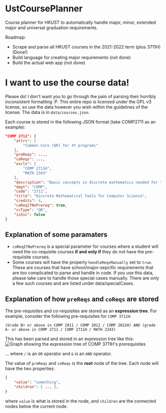 # UstCoursePlanner
Course planner for HKUST to automatically handle major, minor, extended major and universal graduation requirements.

Roadmap:
- Scrape and parse all HKUST courses in the 2021-2022 term (plus 3711H) (Done!)
- Build language for creating major requirements (not done)
- Build the actual web app (not done)

# I want to use the course data!
Please do! I don't want you to go through the pain of parsing their horribly inconsistent formatting :P. 
This entire repo is licensed under the GPL v3 license, so use the data however you wish within the guidelines of the license.
The data is in `data/courses.json`.

Each course is stored in the following JSON format (take COMP2711 as an example):
```json
"COMP 2711": {
    "attrs": [
        "Common Core (QR) for 4Y programs"
    ],
    "preReqs": ...,
    "coReqs": ...,
    "excls": [
        "COMP 2711H",
        "MATH 2343"
    ],
    "description": "Basic concepts in discrete mathematics needed for the study of computer science: enumeration techniques, basic number theory, logic and proofs, recursion and recurrences, probability theory and graph theory. The approach of this course is specifically computer science application oriented.",
    "dept": "COMP",
    "code": "2711",
    "title": "Discrete Mathematical Tools for Computer Science",
    "credits": 4,
    "coReqIfNoPrereq": true,
    "ccType": "QR",
    "isSsc": false
}
```
## Explanation of some paramaters
- `coReqIfNoPrereq` is a special parameter for courses where a student will need the co-requisite courses **if and only if** they do not have the pre-requiisite courses.
- Some courses will have the property `handleReqsManually` set to `true`. These are courses that have school/major-sepcific requirements that are too complicated to parse and handle in code. If you use this data, please take care to handle those special cases manually. There are only a few such courses and are listed under data/specialCases.
## Explanation of how `preReqs` and `coReqs` are stored
The pre-requisites and co-requisites are stored as an **expression tree**. For example, consider the following pre-requisites for `COMP 3711H`:
```
(Grade B+ or above in COMP 2011 / COMP 2012 / COMP 2012H) AND (grade A- or above in COMP 2711 / COMP 2711H / MATH 2343)
```
This has been parsed and stored in an expression tree like this:
![Graph showing the expression tree of COMP 3711H's prerequisites](https://user-images.githubusercontent.com/55091936/172394365-a7b72656-4575-4c24-a060-9facc32e3c0f.png)

... where `/` is an `OR` operator and `&` is an `AND` operator.

The value of `preReqs` and `coReqs` is the **root** node of the tree. Each node will have the two properties:
```json
{
    "value": "something",
    "children": [ ... ],
}
```
where `value` is what is stored in the node, and `children` are the connected nodes below the current node.

